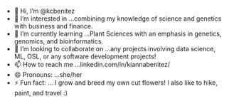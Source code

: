 - 👋 Hi, I’m @kcbenitez
- 👀 I’m interested in ...combining my knowledge of science and genetics with business and finance. 
- 🌱 I’m currently learning ...Plant Sciences with an emphasis in genetics, genomics, and bioinformatics.
- 💞️ I’m looking to collaborate on ...any projects involving data science, ML, OSL, or any software development projects!  
- 📫 How to reach me ...linkedin.com/in/kiannabenitez/ 
- 😄 Pronouns: ...she/her
- ⚡ Fun fact: ... I grow and breed my own cut flowers! I also like to hike, paint, and travel :) 

<!---
kcbenitez/kcbenitez is a ✨ special ✨ repository because its `README.md` (this file) appears on your GitHub profile.
You can click the Preview link to take a look at your changes.
--->

